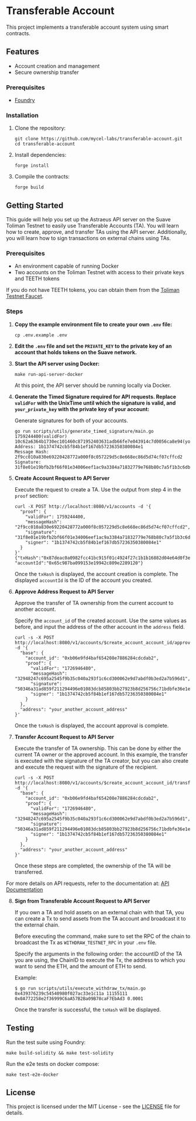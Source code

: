# Transferable Account

This project implements a transferable account system using smart contracts.

## Features

- Account creation and management
- Secure ownership transfer

### Prerequisites

- [Foundry](https://book.getfoundry.sh/getting-started/installation)

### Installation

1. Clone the repository:
   ```
   git clone https://github.com/mycel-labs/transferable-account.git
   cd transferable-account
   ```

2. Install dependencies:
   ```
   forge install
   ```

3. Compile the contracts:
   ```
   forge build
   ```

## Getting Started

This guide will help you set up the Astraeus API server on the Suave Toliman Testnet to easily use Transferable Accounts (TA). You will learn how to create, approve, and transfer TAs using the API server. Additionally, you will learn how to sign transactions on external chains using TAs.

### Prerequisites

- An environment capable of running Docker
- Two accounts on the Toliman Testnet with access to their private keys and TEETH tokens

If you do not have TEETH tokens, you can obtain them from the [Toliman Testnet Faucet](https://faucet.toliman.suave.flashbots.net/).

### Steps

1. **Copy the example environment file to create your own `.env` file:**
   ```
   cp .env.example .env
   ```

2. **Edit the `.env` file and set the `PRIVATE_KEY` to the private key of an account that holds tokens on the Suave network.**

3. **Start the API server using Docker:**
   ```
   make run-api-server-docker
   ```

   At this point, the API server should be running locally via Docker.

4. **Generate the Timed Signature required for API requests. Replace `validFor` with the UnixTime until which the signature is valid, and `your_private_key` with the private key of your account:**

   Generate signatures for both of your accounts.
   ```
   go run scripts/utils/generate_timed_signature/main.go 1759244400(validFor) 10c62a6364b1730ec101460c871952403631adb66fe7e043914c7d0056ca8e94(your_private_key)
   Address: 1b1374742cb5f84b1ef167db57236350380084e1
   Message Hash: 2f9cc010a830e69220428772a000f8c057229d5c8e668ec86d5d74cf07cffcd2
   Signature: 31f8e01e19bfb2bf66f01e34006eef1ac9a3384a71832779e768b80c7a5f1b3c6db26a20a99abce0d612046e4e0b6a73c1da892f0f98a41155a9a4998f29dcbd1c
   ```

5. **Create Account Request to API Server**

   Execute the request to create a TA. Use the output from step 4 in the `proof` section:
   ```
   curl -X POST http://localhost:8080/v1/accounts -d '{
     "proof": {
       "validFor": 1759244400,
       "messageHash": "2f9cc010a830e69220428772a000f8c057229d5c8e668ec86d5d74cf07cffcd2",
       "signature": "31f8e01e19bfb2bf66f01e34006eef1ac9a3384a71832779e768b80c7a5f1b3c6db26a20a99abce0d612046e4e0b6a73c1da892f0f98a41155a9a4998f29dcbd1c",
       "signer": "1b1374742cb5f84b1ef167db57236350380084e1"
     }
   }'
   {"txHash":"0x87deac0a0982fcc41bc915f01c4924f27c1b1b16882d04e64d0f3e1442314fea", "accountId":"0x65c987ba099153e19942c809e2289120"}
   ```

   Once the `txHash` is displayed, the account creation is complete. The displayed `accountId` is the ID of the account you created.

6. **Approve Address Request to API Server**

   Approve the transfer of TA ownership from the current account to another account.

   Specify the `account_id` of the created account. Use the same values as before, and input the address of the other account in the `address` field.
   ```
   curl -s -X POST http://localhost:8080/v1/accounts/$create_account_account_id/approve -d '{
     "base": {
       "account_id": "0xb06e9fd4baf654208e7886284cdcdab2",
       "proof": {
         "validFor": "1726946480",
         "messageHash": "32948247c695a2545f9b35c040a293f1c6cd300062e9d7abdf0b3ed2a7b596d1",
         "signature": "50346a31ad859f211294496e01083dcb85803bb27923b8d256756c71bdbfe36e1e89741215f58fd4bb8db42f04775303e60748b99f10c64e189d1f585d6b77531c",
         "signer": "1b1374742cb5f84b1ef167db57236350380084e1"
       }
     },
     "address": "your_another_account_address"
   }'
   ```

   Once the `txHash` is displayed, the account approval is complete.

7. **Transfer Account Request to API Server**

   Execute the transfer of TA ownership. This can be done by either the current TA owner or the approved account.
   In this example, the transfer is executed with the signature of the TA creator, but you can also create and execute the request with the signature of the recipient.

   ```
   curl -s -X POST http://localhost:8080/v1/accounts/$create_account_account_id/transfer -d '{
     "base": {
       "account_id": "0xb06e9fd4baf654208e7886284cdcdab2",
       "proof": {
         "validFor": "1726946480",
         "messageHash": "32948247c695a2545f9b35c040a293f1c6cd300062e9d7abdf0b3ed2a7b596d1",
         "signature": "50346a31ad859f211294496e01083dcb85803bb27923b8d256756c71bdbfe36e1e89741215f58fd4bb8db42f04775303e60748b99f10c64e189d1f585d6b77531c",
         "signer": "1b1374742cb5f84b1ef167db57236350380084e1"
       }
     },
     "address": "your_another_account_address"
   }'
   ```

   Once these steps are completed, the ownership of the TA will be transferred.

For more details on API requests, refer to the documentation at:
   [API Documentation](https://github.com/mycel-labs/astraeus/blob/main/docs/api.md)

8. **Sign from Transferable Account Request to API Server**

   If you own a TA and hold assets on an external chain with that TA, you can create a Tx to send assets from the TA account and broadcast it to the external chain.

   Before executing the command, make sure to set the RPC of the chain to broadcast the Tx as `WITHDRAW_TESTNET_RPC` in your `.env` file.

   Specify the arguments in the following order: the accountID of the TA you are using, the ChainID to execute the Tx, the address to which you want to send the ETH, and the amount of ETH to send.

   Example:
   ```
   $ go run scripts/utils/execute_withdraw_tx/main.go 0x439376239c54540980f027ac33e1c11a 11155111 0x0A772258e2f36999C6aA57B2Ba09B78caF7EbAd3 0.0001
   ```

   Once the transfer is successful, the `txHash` will be displayed.



## Testing

Run the test suite using Foundry:

```
make build-solidity && make test-solidity
```

Run the e2e tests on docker compose:

```
make test-e2e-docker
```

## License

This project is licensed under the MIT License - see the [LICENSE](LICENSE) file for details.
